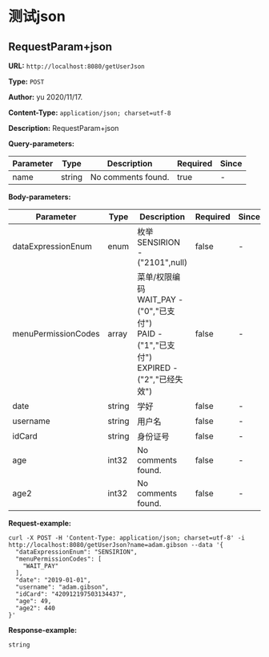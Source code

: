 
# 测试json
## RequestParam+json
**URL:** `http://localhost:8080/getUserJson`

**Type:** `POST`

**Author:** yu 2020/11/17.

**Content-Type:** `application/json; charset=utf-8`

**Description:** RequestParam+json



**Query-parameters:**

Parameter|Type|Description|Required|Since
---|---|---|---|---
name|string|No comments found.|true|-

**Body-parameters:**

Parameter|Type|Description|Required|Since
---|---|---|---|---
dataExpressionEnum|enum|枚举<br/>SENSIRION -("2101",null)<br/>|false|-
menuPermissionCodes|array|菜单/权限编码<br/>WAIT_PAY -("0","已支付")<br/>PAID -("1","已支付")<br/>EXPIRED -("2","已经失效")<br/>|false|-
date|string|学好|false|-
username|string|用户名|false|-
idCard|string|身份证号|false|-
age|int32|No comments found.|false|-
age2|int32|No comments found.|false|-

**Request-example:**
```
curl -X POST -H 'Content-Type: application/json; charset=utf-8' -i http://localhost:8080/getUserJson?name=adam.gibson --data '{
  "dataExpressionEnum": "SENSIRION",
  "menuPermissionCodes": [
    "WAIT_PAY"
  ],
  "date": "2019-01-01",
  "username": "adam.gibson",
  "idCard": "420912197503134437",
  "age": 49,
  "age2": 440
}'
```

**Response-example:**
```
string
```

